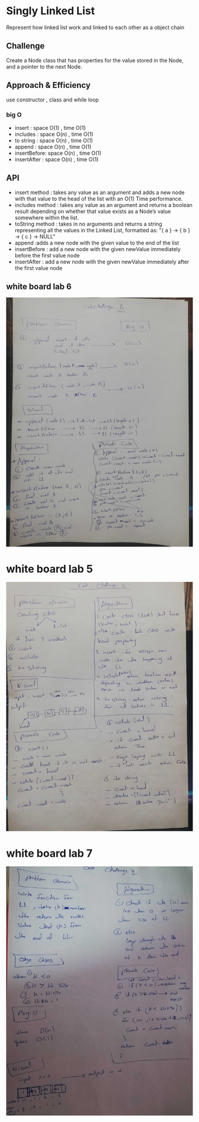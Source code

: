 # Singly Linked List
Represent how linked list  work and linked to each other as a object chain

## Challenge
Create a Node class that has properties for the value stored in the Node, and a pointer to the next Node.

## Approach & Efficiency
use constructor , class and  while loop

### big O 

- insert : space O(1) , time O(1)
- includes :  space O(n) , time O(1)
- to string :  space O(n) , time O(1)
- append :  space O(n) , time O(1)
- insertBefore:  space O(n) , time O(1)
- insertAfter :  space O(n) , time O(1)


## API
- insert method : takes any value as an argument and adds a new node with that value to the head of the list with an O(1) Time performance.
- includes method : takes any value as an argument and returns a boolean result depending on whether that value exists as a Node’s value somewhere within the list.
- toString method : takes in no arguments and returns a string representing all the values in the Linked List, formatted as:
"{ a } -> { b } -> { c } -> NULL"
- append :adds a new node with the given value to the end of the list
- insertBefore : add a new node with the given newValue immediately before the first value node
- insertAfter : add a new node with the given newValue immediately after the first value node


## white board lab 6
![whiteboard image ](../../assest/ll-insertion.jpg)

# white board lab 5
![whiteboard image ](../../assest/ll.jpg)

# white board lab 7
![whiteboard image ](../../assest/ll-kth-from-end.jpg)